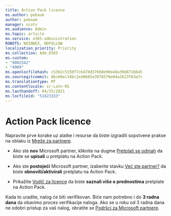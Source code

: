 ```yaml
---
title: Action Pack licence
ms.author: pebaum
author: pebaum
manager: scotv
ms.audience: Admin
ms.topic: article
ms.service: o365-administration
ROBOTS: NOINDEX, NOFOLLOW
localization_priority: Priority
ms.collection: Adm_O365
ms.custom:
- "9002542"
- "4909"
ms.openlocfilehash: c5362c5150f7c6d70d37b60e90e48a39d8716645
ms.sourcegitcommit: 8bc60ec34bc1e40685e3976576e04a2623f63a7c
ms.translationtype: MT
ms.contentlocale: sr-Latn-RS
ms.lasthandoff: 04/15/2021
ms.locfileid: "51823333"
---
```

# <a name="action-pack-licenses"></a>Action Pack licence

Napravite prve korake uz alatke i resurse da biste izgradili sopstvene prakse na oblaku iz [Mreže za partnere](https://aka.ms/MPNActionPack).

- Ako ste **nov** Microsoft partner, kliknite na dugme [Pretplati se odmah](https://aka.ms/MPNActionPackNew) da biste se **upisali** u pretplatu na Action Pack.

- Ako ste **postojeći** Microsoft partner, izaberite stavku [Već ste partner?](https://aka.ms/MPNActionPackExisting) da biste **obnovili/aktivirali** pretplatu na Action Pack. 

- Prikažite [Vodič za licence](https://aka.ms/MPNActionPackGuide) da biste **saznali više o prednostima** pretplate na Action Pack. 

Kada to uradite, nalog će biti verifikovan. Biće nam potrebno i do **3 radna dana** da obavimo proces verifikacije naloga. Ako se u roku od 3 radna dana ne odobri pristup za vaš nalog, obratite se [Podršci za Microsoft partnere](https://aka.ms/MPNActionPackSupport). 
